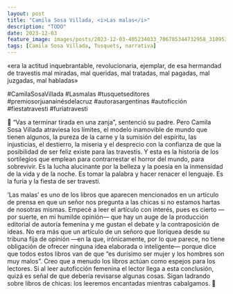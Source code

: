 ```yaml
---
layout: post
title: "Camila Sosa Villada, <i>Las malas</i>"
description: "TODO"
date: 2023-12-03
feature_image: images/posts/2023-12-03-405234033_706785344732958_3109539163171015055_n_17852910771089339.heic
tags: [Camila Sosa Villada, Tusquets, narrativa]
---
```


«era la actitud inquebrantable, revolucionaria, ejemplar, de esa hermandad de travestis mal miradas, mal queridas, mal tratadas, mal pagadas, mal juzgadas, mal habladas»
<!--more-->

#CamilaSosaVillada #Lasmalas #tusquetseditores #premiosorjuanainésdelacruz #autorasargentinas #autoficción #fiestatravesti #furiatravesti

🐎 “Vas a terminar tirada en una zanja”, sentenció su padre. Pero Camila Sosa Villada atraviesa los límites, el modelo inamovible de mundo que tienen algunos, la pureza de la carne y la sumisión del espíritu, las injusticias, el destierro, la miseria y el desprecio con la confianza de que la posibilidad de ser feliz existe para las travestis. Y esta es la historia de los sortilegios que emplean para contrarrestar el horror del mundo, para sobrevivir. Es la lucha alucinante por la belleza y la poesía en la inmensidad de la vida y de la noche. Es tomar la palabra y hacer renacer el lenguaje. Es la furia y la fiesta de ser travesti.

‘Las malas’ es uno de los libros que aparecen mencionados en un artículo de prensa en que un señor nos pregunta a las chicas si no estamos hartas de nosotras mismas. Empecé a leer el artículo con interés, pues es cierto —por suerte, en mi humilde opinión— que hay un auge de la producción editorial de autoría femenina y me gustan el debate y la contraposición de ideas. No era más que un artículo de un señoro que lloriquea desde su tribuna fija de opinión —en la que, irónicamente, por lo que parece, no tiene obligación de ofrecer ninguna idea elaborada o inteligente— porque dice que todos estos libros van de que “es durísimo ser mujer y los hombres son muy malos”. Creo que a menudo los libros actúan como espejos para los lectores. Si al leer autoficción femenina el lector llega a esta conclusión, quizá es señal de que debería revisarse algunas cosas. Sigan ladrando sobre libros de chicas: los leeremos encantadas mientras cabalgamos. 🐎
